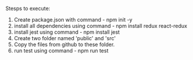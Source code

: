 Stesps to execute:

1. Create package.json with command -                    npm init -y
2. install all dependencies using command -             npm install redux react-redux
3. install jest using command -                          npm install jest
4. Create two folder named 'public' and 'src'
5. Copy the files from github to these folder.
6. run test using command -                             npm run test
